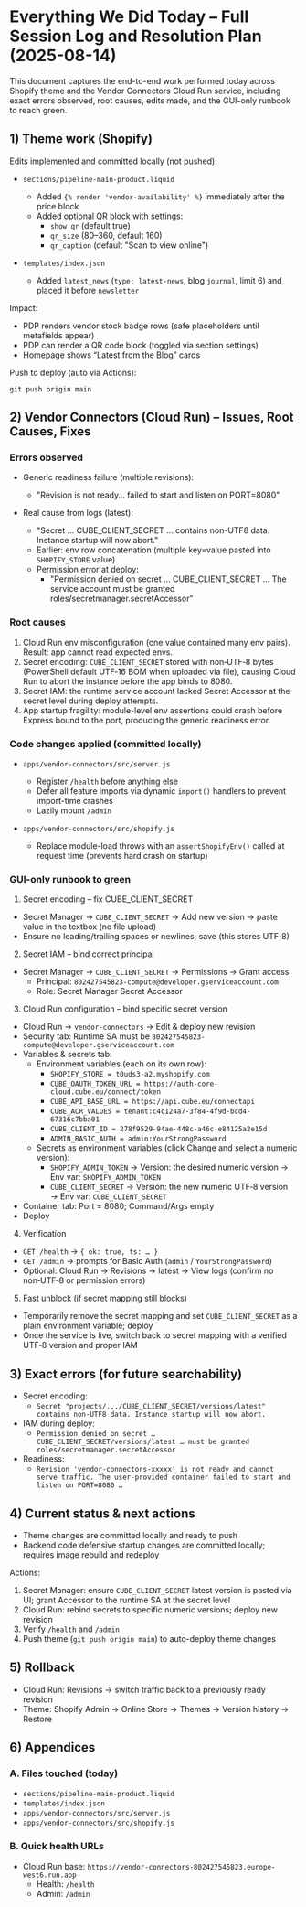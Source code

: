 # Everything We Did Today – Full Session Log and Resolution Plan (2025-08-14)

This document captures the end-to-end work performed today across Shopify theme and the Vendor Connectors Cloud Run service, including exact errors observed, root causes, edits made, and the GUI-only runbook to reach green.

## 1) Theme work (Shopify)

Edits implemented and committed locally (not pushed):

- `sections/pipeline-main-product.liquid`
  - Added `{% render 'vendor-availability' %}` immediately after the price block
  - Added optional QR block with settings:
    - `show_qr` (default true)
    - `qr_size` (80–360, default 160)
    - `qr_caption` (default "Scan to view online")

- `templates/index.json`
  - Added `latest_news` (`type: latest-news`, blog `journal`, limit 6) and placed it before `newsletter`

Impact:

- PDP renders vendor stock badge rows (safe placeholders until metafields appear)
- PDP can render a QR code block (toggled via section settings)
- Homepage shows “Latest from the Blog” cards

Push to deploy (auto via Actions):

```
git push origin main
```

## 2) Vendor Connectors (Cloud Run) – Issues, Root Causes, Fixes

### Errors observed

- Generic readiness failure (multiple revisions):
  - "Revision is not ready… failed to start and listen on PORT=8080"

- Real cause from logs (latest):
  - "Secret … CUBE_CLIENT_SECRET … contains non-UTF8 data. Instance startup will now abort."
  - Earlier: env row concatenation (multiple key=value pasted into `SHOPIFY_STORE` value)
  - Permission error at deploy:
    - "Permission denied on secret … CUBE_CLIENT_SECRET … The service account must be granted roles/secretmanager.secretAccessor"

### Root causes

1. Cloud Run env misconfiguration (one value contained many env pairs). Result: app cannot read expected envs.
2. Secret encoding: `CUBE_CLIENT_SECRET` stored with non‑UTF‑8 bytes (PowerShell default UTF‑16 BOM when uploaded via file), causing Cloud Run to abort the instance before the app binds to 8080.
3. Secret IAM: the runtime service account lacked Secret Accessor at the secret level during deploy attempts.
4. App startup fragility: module-level env assertions could crash before Express bound to the port, producing the generic readiness error.

### Code changes applied (committed locally)

- `apps/vendor-connectors/src/server.js`
  - Register `/health` before anything else
  - Defer all feature imports via dynamic `import()` handlers to prevent import-time crashes
  - Lazily mount `/admin`

- `apps/vendor-connectors/src/shopify.js`
  - Replace module-load throws with an `assertShopifyEnv()` called at request time (prevents hard crash on startup)

### GUI-only runbook to green

1) Secret encoding – fix CUBE_CLIENT_SECRET

- Secret Manager → `CUBE_CLIENT_SECRET` → Add new version → paste value in the textbox (no file upload)
- Ensure no leading/trailing spaces or newlines; save (this stores UTF‑8)

2) Secret IAM – bind correct principal

- Secret Manager → `CUBE_CLIENT_SECRET` → Permissions → Grant access
  - Principal: `802427545823-compute@developer.gserviceaccount.com`
  - Role: Secret Manager Secret Accessor

3) Cloud Run configuration – bind specific secret version

- Cloud Run → `vendor-connectors` → Edit & deploy new revision
- Security tab: Runtime SA must be `802427545823-compute@developer.gserviceaccount.com`
- Variables & secrets tab:
  - Environment variables (each on its own row):
    - `SHOPIFY_STORE = t0uds3-a2.myshopify.com`
    - `CUBE_OAUTH_TOKEN_URL = https://auth-core-cloud.cube.eu/connect/token`
    - `CUBE_API_BASE_URL = https://api.cube.eu/connectapi`
    - `CUBE_ACR_VALUES = tenant:c4c124a7-3f84-4f9d-bcd4-67316c7bba01`
    - `CUBE_CLIENT_ID = 278f9529-94ae-448c-a46c-e84125a2e15d`
    - `ADMIN_BASIC_AUTH = admin:YourStrongPassword`
  - Secrets as environment variables (click Change and select a numeric version):
    - `SHOPIFY_ADMIN_TOKEN` → Version: the desired numeric version → Env var: `SHOPIFY_ADMIN_TOKEN`
    - `CUBE_CLIENT_SECRET` → Version: the new numeric UTF‑8 version → Env var: `CUBE_CLIENT_SECRET`
- Container tab: Port = 8080; Command/Args empty
- Deploy

4) Verification

- `GET /health` → `{ ok: true, ts: … }`
- `GET /admin` → prompts for Basic Auth (`admin` / `YourStrongPassword`)
- Optional: Cloud Run → Revisions → latest → View logs (confirm no non‑UTF‑8 or permission errors)

5) Fast unblock (if secret mapping still blocks)

- Temporarily remove the secret mapping and set `CUBE_CLIENT_SECRET` as a plain environment variable; deploy
- Once the service is live, switch back to secret mapping with a verified UTF‑8 version and proper IAM

## 3) Exact errors (for future searchability)

- Secret encoding:
  - `Secret "projects/.../CUBE_CLIENT_SECRET/versions/latest" contains non-UTF8 data. Instance startup will now abort.`
- IAM during deploy:
  - `Permission denied on secret … CUBE_CLIENT_SECRET/versions/latest … must be granted roles/secretmanager.secretAccessor`
- Readiness:
  - `Revision 'vendor-connectors-xxxxx' is not ready and cannot serve traffic. The user-provided container failed to start and listen on PORT=8080 …`

## 4) Current status & next actions

- Theme changes are committed locally and ready to push
- Backend code defensive startup changes are committed locally; requires image rebuild and redeploy

Actions:

1. Secret Manager: ensure `CUBE_CLIENT_SECRET` latest version is pasted via UI; grant Accessor to the runtime SA at the secret level
2. Cloud Run: rebind secrets to specific numeric versions; deploy new revision
3. Verify `/health` and `/admin`
4. Push theme (`git push origin main`) to auto-deploy theme changes

## 5) Rollback

- Cloud Run: Revisions → switch traffic back to a previously ready revision
- Theme: Shopify Admin → Online Store → Themes → Version history → Restore

## 6) Appendices

### A. Files touched (today)

- `sections/pipeline-main-product.liquid`
- `templates/index.json`
- `apps/vendor-connectors/src/server.js`
- `apps/vendor-connectors/src/shopify.js`

### B. Quick health URLs

- Cloud Run base: `https://vendor-connectors-802427545823.europe-west6.run.app`
  - Health: `/health`
  - Admin: `/admin`


